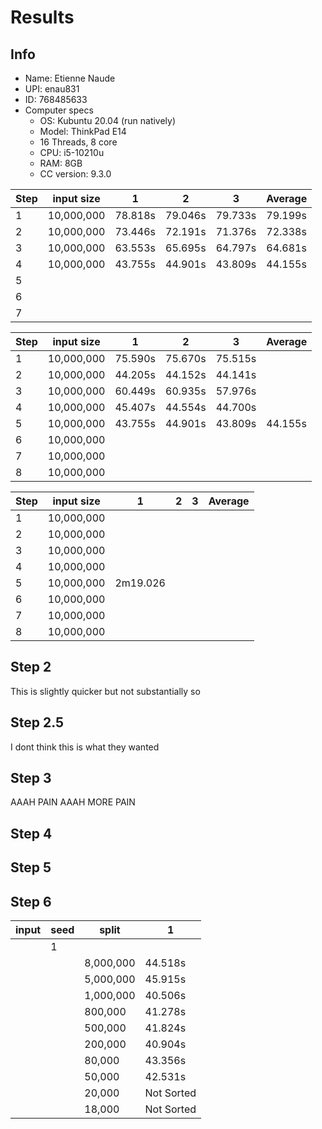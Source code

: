 # Results

## Info

- Name: Etienne Naude
- UPI: enau831
- ID: 768485633
- Computer specs
  - OS: Kubuntu 20.04 (run natively)
  - Model: ThinkPad E14
  - 16 Threads, 8 core
  - CPU: i5-10210u
  - RAM: 8GB
  - CC version: 9.3.0

| Step | input size | 1       | 2       | 3       | Average |
| ---- | ---------- | ------- | ------- | ------- | ------- |
| 1    | 10,000,000 | 78.818s | 79.046s | 79.733s | 79.199s |
| 2    | 10,000,000 | 73.446s | 72.191s | 71.376s | 72.338s |
| 3    | 10,000,000 | 63.553s | 65.695s | 64.797s | 64.681s |
| 4    | 10,000,000 | 43.755s | 44.901s | 43.809s | 44.155s |
| 5    |            |         |         |         |         |
| 6    |            |         |         |         |         |
| 7    |            |         |         |         |         |



| Step | input size | 1       | 2       | 3       | Average |
| ---- | ---------- | ------- | ------- | ------- | ------- |
| 1    | 10,000,000 | 75.590s | 75.670s | 75.515s |         |
| 2    | 10,000,000 | 44.205s | 44.152s | 44.141s |         |
| 3    | 10,000,000 | 60.449s | 60.935s | 57.976s |         |
| 4    | 10,000,000 | 45.407s | 44.554s | 44.700s |         |
| 5    | 10,000,000 | 43.755s | 44.901s | 43.809s | 44.155s |
| 6    | 10,000,000 |         |         |         |         |
| 7    | 10,000,000 |         |         |         |         |
| 8    | 10,000,000 |         |         |         |         |

| Step | input size | 1        | 2   | 3   | Average |
| ---- | ---------- | -------- | --- | --- | ------- |
| 1    | 10,000,000 |          |     |     |         |
| 2    | 10,000,000 |          |     |     |         |
| 3    | 10,000,000 |          |     |     |         |
| 4    | 10,000,000 |          |     |     |         |
| 5    | 10,000,000 | 2m19.026 |     |     |         |
| 6    | 10,000,000 |          |     |     |         |
| 7    | 10,000,000 |          |     |     |         |
| 8    | 10,000,000 |          |     |     |         |






## Step 2

This is slightly quicker but not substantially so

## Step 2.5

I dont think this is what they wanted

## Step 3

AAAH PAIN
AAAH MORE PAIN

## Step 4


## Step 5


## Step 6

| input | seed | split     | 1          |
| ----- | ---- | --------- | ---------- |
|       | 1    |           |            |
|       |      | 8,000,000 | 44.518s    |
|       |      | 5,000,000 | 45.915s    |
|       |      | 1,000,000 | 40.506s    |
|       |      | 800,000   | 41.278s    |
|       |      | 500,000   | 41.824s    |
|       |      | 200,000   | 40.904s    |
|       |      | 80,000    | 43.356s    |
|       |      | 50,000    | 42.531s    |
|       |      | 20,000    | Not Sorted |
|       |      | 18,000    | Not Sorted |
